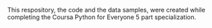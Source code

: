 This respository, the code and the data samples, were created while completing the Coursa Python for Everyone 5 part specialization.  
